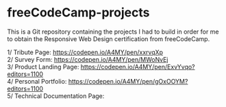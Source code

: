 # freeCodeCamp-projects

This is a Git repository containing the projects I had to build in order for me to obtain the Responsive Web Design certification from freeCodeCamp.

1/ Tribute Page: https://codepen.io/A4MY/pen/xxrvqXp <br>
2/ Survey Form: https://codepen.io/A4MY/pen/MWoNvEj <br>
3/ Product Landing Page: https://codepen.io/A4MY/pen/ExvYvqo?editors=1100 <br>
4/ Personal Portfolio: https://codepen.io/A4MY/pen/gOxOOYM?editors=1100 <br>
5/ Technical Documentation Page: <br>
